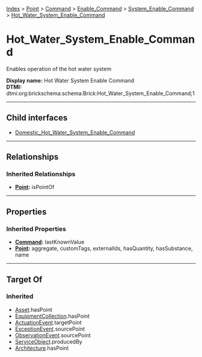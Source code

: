 [Index](../../../../../index.md) > [Point](../../../../Point.md) > [Command](../../../Command.md) > [Enable_Command](../../Enable_Command.md) > [System_Enable_Command](../System_Enable_Command.md) > [Hot_Water_System_Enable_Command](#)
# Hot_Water_System_Enable_Command

Enables operation of the hot water system


**Display name:** Hot Water System Enable Command<br />
**DTMI:** dtmi:org:brickschema:schema:Brick:Hot_Water_System_Enable_Command;1

---

## Child interfaces
* [Domestic_Hot_Water_System_Enable_Command](Domestic_Hot_Water_System_Enable_Command.md)

---

## Relationships

### Inherited Relationships
* **[Point](../../../../Point.md):** isPointOf

---

## Properties

### Inherited Properties
* **[Command](../../../Command.md):** lastKnownValue
* **[Point](../../../../Point.md):** aggregate, customTags, externalIds, hasQuantity, hasSubstance, name

---

## Target Of
### Inherited
* [Asset](../../../../../Asset/Asset.md).hasPoint
* [EquipmentCollection](../../../../../Collection/EquipmentCollection.md).hasPoint
* [ActuationEvent](../../../../../Event/PointEvent/ActuationEvent.md).targetPoint
* [ExceptionEvent](../../../../../Event/PointEvent/ExceptionEvent.md).sourcePoint
* [ObservationEvent](../../../../../Event/PointEvent/ObservationEvent.md).sourcePoint
* [ServiceObject](../../../../../Information/ServiceObject/ServiceObject.md).producedBy
* [Architecture](../../../../../Space/Architecture/Architecture.md).hasPoint
